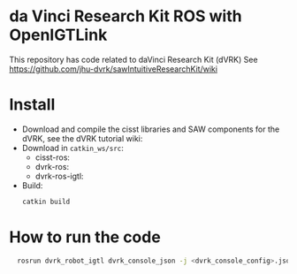 da Vinci Research Kit ROS with OpenIGTLink
==========================================

This repository has code related to daVinci Research Kit (dVRK)
See https://github.com/jhu-dvrk/sawIntuitiveResearchKit/wiki

# Install 
* Download and compile the cisst libraries and SAW components for the dVRK, see the dVRK tutorial wiki: 
* Download in `catkin_ws/src`:
  * cisst-ros:
  * dvrk-ros:
  * dvrk-ros-igtl:
* Build: 
  ```sh
  catkin build
  ```

# How to run the code

```sh
  rosrun dvrk_robot_igtl dvrk_console_json -j <dvrk_console_config>.json -o <saw_openigtl_config>.json
```

